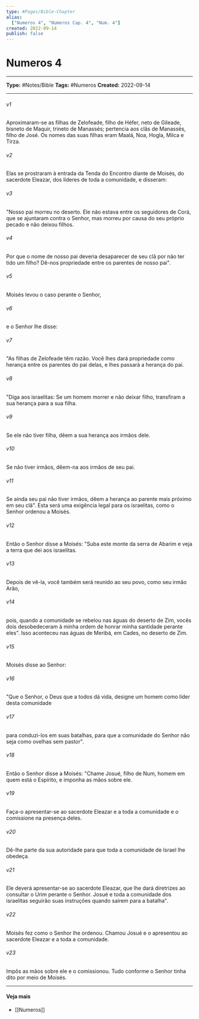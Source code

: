 ```yaml
---
type: #Pages/Bible-Chapter
alias:
  ["Numeros 4", "Numeros Cap. 4", "Num. 4"]
created: 2022-09-14
publish: false
---
```


# Numeros 4

---

**Type:** #Notes/Bible
**Tags:** #Numeros
**Created:** 2022-09-14

---

###### v1
Aproximaram-se as filhas de Zelofeade, filho de Héfer, neto de Gileade, bisneto de Maquir, trineto de Manassés; pertencia aos clãs de Manassés, filho de José. Os nomes das suas filhas eram Maalá, Noa, Hogla, Milca e Tirza.
###### v2
Elas se prostraram à entrada da Tenda do Encontro diante de Moisés, do sacerdote Eleazar, dos líderes de toda a comunidade, e disseram:
###### v3
"Nosso pai morreu no deserto. Ele não estava entre os seguidores de Corá, que se ajuntaram contra o Senhor, mas morreu por causa do seu próprio pecado e não deixou filhos.
###### v4
Por que o nome de nosso pai deveria desaparecer de seu clã por não ter tido um filho? Dê-nos propriedade entre os parentes de nosso pai".
###### v5
Moisés levou o caso perante o Senhor,
###### v6
e o Senhor lhe disse:
###### v7
"As filhas de Zelofeade têm razão. Você lhes dará propriedade como herança entre os parentes do pai delas, e lhes passará a herança do pai.
###### v8
"Diga aos israelitas: Se um homem morrer e não deixar filho, transfiram a sua herança para a sua filha.
###### v9
Se ele não tiver filha, dêem a sua herança aos irmãos dele.
###### v10
Se não tiver irmãos, dêem-na aos irmãos de seu pai.
###### v11
Se ainda seu pai não tiver irmãos, dêem a herança ao parente mais próximo em seu clã". Esta será uma exigência legal para os israelitas, como o Senhor ordenou a Moisés.
###### v12
Então o Senhor disse a Moisés: "Suba este monte da serra de Abarim e veja a terra que dei aos israelitas.
###### v13
Depois de vê-la, você também será reunido ao seu povo, como seu irmão Arão,
###### v14
pois, quando a comunidade se rebelou nas águas do deserto de Zim, vocês dois desobedeceram à minha ordem de honrar minha santidade perante eles". Isso aconteceu nas águas de Meribá, em Cades, no deserto de Zim.
###### v15
Moisés disse ao Senhor:
###### v16
"Que o Senhor, o Deus que a todos dá vida, designe um homem como líder desta comunidade
###### v17
para conduzi-los em suas batalhas, para que a comunidade do Senhor não seja como ovelhas sem pastor".
###### v18
Então o Senhor disse a Moisés: "Chame Josué, filho de Num, homem em quem está o Espírito, e imponha as mãos sobre ele.
###### v19
Faça-o apresentar-se ao sacerdote Eleazar e a toda a comunidade e o comissione na presença deles.
###### v20
Dê-lhe parte da sua autoridade para que toda a comunidade de Israel lhe obedeça.
###### v21
Ele deverá apresentar-se ao sacerdote Eleazar, que lhe dará diretrizes ao consultar o Urim perante o Senhor. Josué e toda a comunidade dos israelitas seguirão suas instruções quando saírem para a batalha".
###### v22
Moisés fez como o Senhor lhe ordenou. Chamou Josué e o apresentou ao sacerdote Eleazar e a toda a comunidade.
###### v23
Impôs as mãos sobre ele e o comissionou. Tudo conforme o Senhor tinha dito por meio de Moisés.


---

#### Veja mais

- [[Numeros]]
